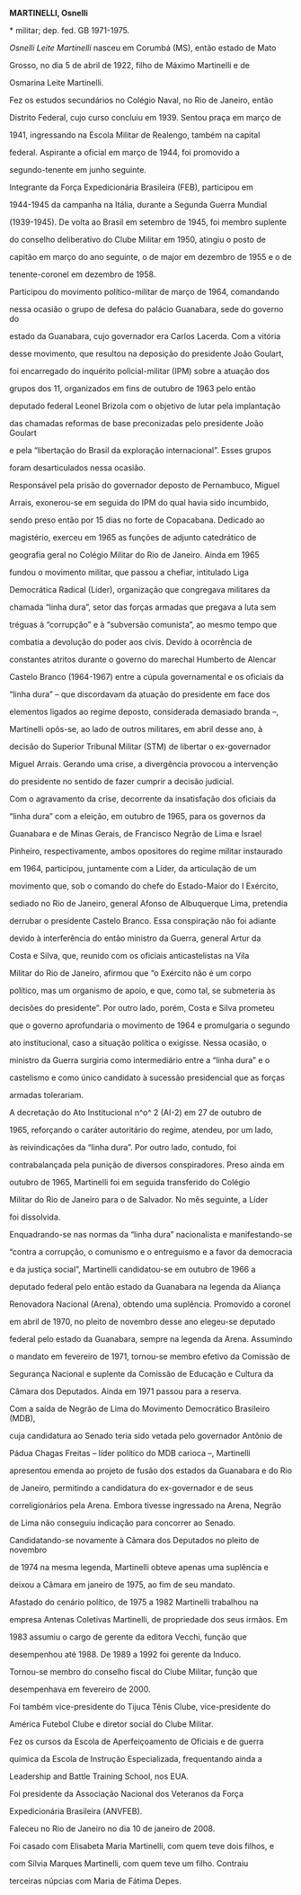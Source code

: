 **MARTINELLI, Osnelli**



\* militar; dep. fed. GB 1971-1975.



*Osnelli Leite Martinelli* nasceu em Corumbá (MS), então estado de Mato

Grosso, no dia 5 de abril de 1922, filho de Máximo Martinelli e de

Osmarina Leite Martinelli.



Fez os estudos secundários no Colégio Naval, no Rio de Janeiro, então

Distrito Federal, cujo curso concluiu em 1939. Sentou praça em março de

1941, ingressando na Escola Militar de Realengo, também na capital

federal. Aspirante a oficial em março de 1944, foi promovido a

segundo-tenente em junho seguinte.



Integrante da Força Expedicionária Brasileira (FEB), participou em

1944-1945 da campanha na Itália, durante a Segunda Guerra Mundial

(1939-1945). De volta ao Brasil em setembro de 1945, foi membro suplente

do conselho deliberativo do Clube Militar em 1950, atingiu o posto de

capitão em março do ano seguinte, o de major em dezembro de 1955 e o de

tenente-coronel em dezembro de 1958.



Participou do movimento político-militar de março de 1964, comandando

nessa ocasião o grupo de defesa do palácio Guanabara, sede do governo do

estado da Guanabara, cujo governador era Carlos Lacerda. Com a vitória

desse movimento, que resultou na deposição do presidente João Goulart,

foi encarregado do inquérito policial-militar (IPM) sobre a atuação dos

grupos dos 11, organizados em fins de outubro de 1963 pelo então

deputado federal Leonel Brizola com o objetivo de lutar pela implantação

das chamadas reformas de base preconizadas pelo presidente João Goulart

e pela “libertação do Brasil da exploração internacional”. Esses grupos

foram desarticulados nessa ocasião.



Responsável pela prisão do governador deposto de Pernambuco, Miguel

Arrais, exonerou-se em seguida do IPM do qual havia sido incumbido,

sendo preso então por 15 dias no forte de Copacabana. Dedicado ao

magistério, exerceu em 1965 as funções de adjunto catedrático de

geografia geral no Colégio Militar do Rio de Janeiro. Ainda em 1965

fundou o movimento militar, que passou a chefiar, intitulado Liga

Democrática Radical (Líder), organização que congregava militares da

chamada “linha dura”, setor das forças armadas que pregava a luta sem

tréguas à “corrupção” e à “subversão comunista”, ao mesmo tempo que

combatia a devolução do poder aos civis. Devido à ocorrência de

constantes atritos durante o governo do marechal Humberto de Alencar

Castelo Branco (1964-1967) entre a cúpula governamental e os oficiais da

“linha dura” – que discordavam da atuação do presidente em face dos

elementos ligados ao regime deposto, considerada demasiado branda –,

Martinelli opôs-se, ao lado de outros militares, em abril desse ano, à

decisão do Superior Tribunal Militar (STM) de libertar o ex-governador

Miguel Arrais. Gerando uma crise, a divergência provocou a intervenção

do presidente no sentido de fazer cumprir a decisão judicial.



Com o agravamento da crise, decorrente da insatisfação dos oficiais da

“linha dura” com a eleição, em outubro de 1965, para os governos da

Guanabara e de Minas Gerais, de Francisco Negrão de Lima e Israel

Pinheiro, respectivamente, ambos opositores do regime militar instaurado

em 1964, participou, juntamente com a Líder, da articulação de um

movimento que, sob o comando do chefe do Estado-Maior do I Exército,

sediado no Rio de Janeiro, general Afonso de Albuquerque Lima, pretendia

derrubar o presidente Castelo Branco. Essa conspiração não foi adiante

devido à interferência do então ministro da Guerra, general Artur da

Costa e Silva, que, reunido com os oficiais anticastelistas na Vila

Militar do Rio de Janeiro, afirmou que “o Exército não é um corpo

político, mas um organismo de apoio, e que, como tal, se submeteria às

decisões do presidente”. Por outro lado, porém, Costa e Silva prometeu

que o governo aprofundaria o movimento de 1964 e promulgaria o segundo

ato institucional, caso a situação política o exigisse. Nessa ocasião, o

ministro da Guerra surgiria como intermediário entre a “linha dura” e o

castelismo e como único candidato à sucessão presidencial que as forças

armadas tolerariam.



A decretação do Ato Institucional n^o^ 2 (AI-2) em 27 de outubro de

1965, reforçando o caráter autoritário do regime, atendeu, por um lado,

às reivindicações da “linha dura”. Por outro lado, contudo, foi

contrabalançada pela punição de diversos conspiradores. Preso ainda em

outubro de 1965, Martinelli foi em seguida transferido do Colégio

Militar do Rio de Janeiro para o de Salvador. No mês seguinte, a Líder

foi dissolvida.



Enquadrando-se nas normas da “linha dura” nacionalista e manifestando-se

“contra a corrupção, o comunismo e o entreguismo e a favor da democracia

e da justiça social”, Martinelli candidatou-se em outubro de 1966 a

deputado federal pelo então estado da Guanabara na legenda da Aliança

Renovadora Nacional (Arena), obtendo uma suplência. Promovido a coronel

em abril de 1970, no pleito de novembro desse ano elegeu-se deputado

federal pelo estado da Guanabara, sempre na legenda da Arena. Assumindo

o mandato em fevereiro de 1971, tornou-se membro efetivo da Comissão de

Segurança Nacional e suplente da Comissão de Educação e Cultura da

Câmara dos Deputados. Ainda em 1971 passou para a reserva.



Com a saída de Negrão de Lima do Movimento Democrático Brasileiro (MDB),

cuja candidatura ao Senado teria sido vetada pelo governador Antônio de

Pádua Chagas Freitas – líder político do MDB carioca –, Martinelli

apresentou emenda ao projeto de fusão dos estados da Guanabara e do Rio

de Janeiro, permitindo a candidatura do ex-governador e de seus

correligionários pela Arena. Embora tivesse ingressado na Arena, Negrão

de Lima não conseguiu indicação para concorrer ao Senado.



Candidatando-se novamente à Câmara dos Deputados no pleito de novembro

de 1974 na mesma legenda, Martinelli obteve apenas uma suplência e

deixou a Câmara em janeiro de 1975, ao fim de seu mandato.



Afastado do cenário político, de 1975 a 1982 Martinelli trabalhou na

empresa Antenas Coletivas Martinelli, de propriedade dos seus irmãos. Em

1983 assumiu o cargo de gerente da editora Vecchi, função que

desempenhou até 1988. De 1989 a 1992 foi gerente da Induco.



Tornou-se membro do conselho fiscal do Clube Militar, função que

desempenhava em fevereiro de 2000.



Foi também vice-presidente do Tijuca Tênis Clube, vice-presidente do

América Futebol Clube e diretor social do Clube Militar.



Fez os cursos da Escola de Aperfeiçoamento de Oficiais e de guerra

química da Escola de Instrução Especializada, frequentando ainda a

Leadership and Battle Training School, nos EUA.



Foi presidente da Associação Nacional dos Veteranos da Força

Expedicionária Brasileira (ANVFEB).



Faleceu no Rio de Janeiro no dia 10 de janeiro de 2008.



Foi casado com Elisabeta Maria Martinelli, com quem teve dois filhos, e

com Sílvia Marques Martinelli, com quem teve um filho. Contraiu

terceiras núpcias com Maria de Fátima Depes.



